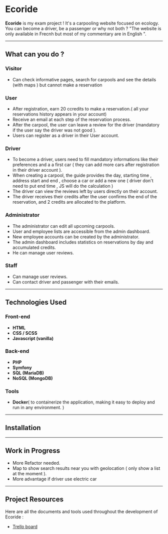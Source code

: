 # Ecoride

**Ecoride** is my exam project ! It's a carpooling website focused on ecology. You can become a driver, be a passenger or why not both ? "The website is only available in Frecnh but most of my commentary are in English ".

---

## What can you do ?

### Visitor

- Can check informative pages, search for carpools and see the details (with maps ) but cannot make a reservation

### User

- After registration, earn 20 ccredits to make a reservation.( all your reservations history appears in your account)
- Receive an email at each step of the reservation process.
- After the carpool, the user can leave a review for the driver (mandatory if the user say the driver was not good ).
- Users can register as a driver in their User account.

### Driver

- To become a driver, users need to fill mandatory informations like their preferences and a a first car ( they can add more cars after registration in their driver account ).
- When creating a carpool, the guide provides the day, starting time , address start and end , choose a car or add a new one ( driver don't need to put end time , JS will do the calculation )
- The driver can view the reviews left by users directly on their account.
- The driver receives their credits after the user confirms the end of the reservation, and 2 credits are allocated to the platform.

### Administrator

- The administrator can edit all upcoming carpools.
- User and employee lists are accessible from the admin dashboard.
- New employee accounts can be created by the administrator.
- The admin dashboard includes statistics on reservations by day and accumulated credits.
- He can manage user reviews.

### Staff

- Can manage user reviews.
- Can contact driver and passenger with their emails.

---

## Technologies Used

### Front-end

- **HTML**
- **CSS / SCSS**
- **Javascript (vanilla)**

### Back-end

- **PHP**
- **Symfony**
- **SQL (MariaDB)**
- **NoSQL (MongoDB)**

### Tools

- **Docker**(  to containerize the application, making it easy to deploy and run in any environment. )

---

## Installation


---

## Work in Progress

- More Refactor needed.
- Map to show search results near you with geolocation ( only show a list at the moment ).
- More advantage if driver use electric car

---

## Project Resources

Here are all the documents and tools used throughout the development of Ecoride :

- [Trello board](https://trello.com/b/OZKjROh0/ecoride)